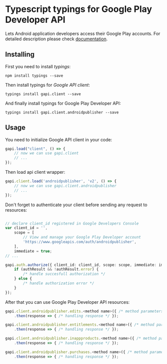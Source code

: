 # Typescript typings for Google Play Developer API
Lets Android application developers access their Google Play accounts.
For detailed description please check [documentation](https://developers.google.com/android-publisher).

## Installing

First you need to install *typings*:
```
npm install typings --save 
```

Then install typings for *Google API client*:
```
typings install gapi.client --save 
```

And finally install typings for Google Play Developer API:
```
typings install gapi.client.androidpublisher --save 
```

## Usage

You need to initialize Google API client in your code:
```typescript
gapi.load("client", () => { 
    // now we can use gapi.client
    // ... 
});
```

Then load api client wrapper:
```typescript
gapi.client.load('androidpublisher', 'v2', () => {
    // now we can use gapi.client.androidpublisher
    // ... 
});
```

Don't forget to authenticate your client before sending any request to resources:
```typescript

// declare client_id registered in Google Developers Console
var client_id = '',
    scope = [     
        // View and manage your Google Play Developer account
        'https://www.googleapis.com/auth/androidpublisher',
    ],
    immediate = true;
// ...

gapi.auth.authorize({ client_id: client_id, scope: scope, immediate: immediate }, authResult => {
    if (authResult && !authResult.error) {
        /* handle succesfull authorization */
    } else {
        /* handle authorization error */
    }
});            
```

After that you can use Google Play Developer API resources:

```typescript
gapi.client.androidpublisher.edits.<method name>({ /* method parameters */ })
    .then(response => { /* handling response */ });

gapi.client.androidpublisher.entitlements.<method name>({ /* method parameters */ })
    .then(response => { /* handling response */ });

gapi.client.androidpublisher.inappproducts.<method name>({ /* method parameters */ })
    .then(response => { /* handling response */ });

gapi.client.androidpublisher.purchases.<method name>({ /* method parameters */ })
    .then(response => { /* handling response */ });
```